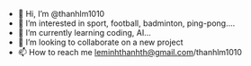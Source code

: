 - 👋 Hi, I’m @thanhlm1010
- 👀 I’m interested in sport, football, badminton, ping-pong....
- 🌱 I’m currently learning coding, AI...
- 💞️ I’m looking to collaborate on a new project
- 📫 How to reach me leminhthanhth@gmail.com/thanhlm1010

<!---
thanhlm1010/thanhlm1010 is a ✨ special ✨ repository because its `README.md` (this file) appears on your GitHub profile.
You can click the Preview link to take a look at your changes.
--->
